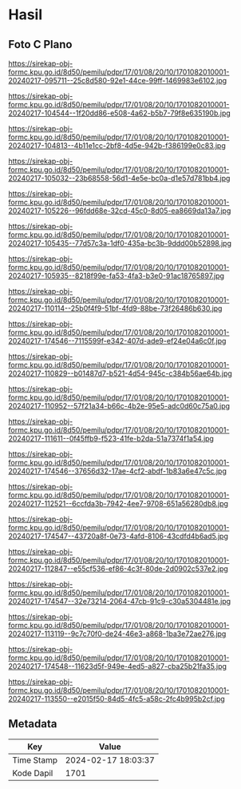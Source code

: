 # Hasil

## Foto C Plano

https://sirekap-obj-formc.kpu.go.id/8d50/pemilu/pdpr/17/01/08/20/10/1701082010001-20240217-095711--25c8d580-92e1-44ce-99ff-1469983e6102.jpg

https://sirekap-obj-formc.kpu.go.id/8d50/pemilu/pdpr/17/01/08/20/10/1701082010001-20240217-104544--1f20dd86-e508-4a62-b5b7-79f8e635190b.jpg

https://sirekap-obj-formc.kpu.go.id/8d50/pemilu/pdpr/17/01/08/20/10/1701082010001-20240217-104813--4b11e1cc-2bf8-4d5e-942b-f386199e0c83.jpg

https://sirekap-obj-formc.kpu.go.id/8d50/pemilu/pdpr/17/01/08/20/10/1701082010001-20240217-105032--23b68558-56d1-4e5e-bc0a-d1e57d781bb4.jpg

https://sirekap-obj-formc.kpu.go.id/8d50/pemilu/pdpr/17/01/08/20/10/1701082010001-20240217-105226--96fdd68e-32cd-45c0-8d05-ea8669da13a7.jpg

https://sirekap-obj-formc.kpu.go.id/8d50/pemilu/pdpr/17/01/08/20/10/1701082010001-20240217-105435--77d57c3a-1df0-435a-bc3b-9ddd00b52898.jpg

https://sirekap-obj-formc.kpu.go.id/8d50/pemilu/pdpr/17/01/08/20/10/1701082010001-20240217-105935--8218f99e-fa53-4fa3-b3e0-91ac18765897.jpg

https://sirekap-obj-formc.kpu.go.id/8d50/pemilu/pdpr/17/01/08/20/10/1701082010001-20240217-110114--25b0f4f9-51bf-4fd9-88be-73f26486b630.jpg

https://sirekap-obj-formc.kpu.go.id/8d50/pemilu/pdpr/17/01/08/20/10/1701082010001-20240217-174546--7115599f-e342-407d-ade9-ef24e04a6c0f.jpg

https://sirekap-obj-formc.kpu.go.id/8d50/pemilu/pdpr/17/01/08/20/10/1701082010001-20240217-110829--b01487d7-b521-4d54-945c-c384b56ae64b.jpg

https://sirekap-obj-formc.kpu.go.id/8d50/pemilu/pdpr/17/01/08/20/10/1701082010001-20240217-110952--57f21a34-b66c-4b2e-95e5-adc0d60c75a0.jpg

https://sirekap-obj-formc.kpu.go.id/8d50/pemilu/pdpr/17/01/08/20/10/1701082010001-20240217-111611--0f45ffb9-f523-41fe-b2da-51a7374f1a54.jpg

https://sirekap-obj-formc.kpu.go.id/8d50/pemilu/pdpr/17/01/08/20/10/1701082010001-20240217-174546--37656d32-17ae-4cf2-abdf-1b83a6e47c5c.jpg

https://sirekap-obj-formc.kpu.go.id/8d50/pemilu/pdpr/17/01/08/20/10/1701082010001-20240217-112521--6ccfda3b-7942-4ee7-9708-651a56280db8.jpg

https://sirekap-obj-formc.kpu.go.id/8d50/pemilu/pdpr/17/01/08/20/10/1701082010001-20240217-174547--43720a8f-0e73-4afd-8106-43cdfd4b6ad5.jpg

https://sirekap-obj-formc.kpu.go.id/8d50/pemilu/pdpr/17/01/08/20/10/1701082010001-20240217-112847--e55cf536-ef86-4c3f-80de-2d0902c537e2.jpg

https://sirekap-obj-formc.kpu.go.id/8d50/pemilu/pdpr/17/01/08/20/10/1701082010001-20240217-174547--32e73214-2064-47cb-91c9-c30a5304481e.jpg

https://sirekap-obj-formc.kpu.go.id/8d50/pemilu/pdpr/17/01/08/20/10/1701082010001-20240217-113119--9c7c70f0-de24-46e3-a868-1ba3e72ae276.jpg

https://sirekap-obj-formc.kpu.go.id/8d50/pemilu/pdpr/17/01/08/20/10/1701082010001-20240217-174548--11623d5f-949e-4ed5-a827-cba25b21fa35.jpg

https://sirekap-obj-formc.kpu.go.id/8d50/pemilu/pdpr/17/01/08/20/10/1701082010001-20240217-113550--e2015f50-84d5-4fc5-a58c-2fc4b995b2cf.jpg


## Metadata

| Key        | Value               |
| ---------- | ------------------- |
| Time Stamp | 2024-02-17 18:03:37 |
| Kode Dapil | 1701                |



